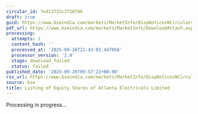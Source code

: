 ```yaml
---
circular_id: 7ed13732c3728f40
draft: true
guid: https://www.bseindia.com/markets/MarketInfo/DispNoticesNCirculars.aspx?Noticeid={56D96D75-3BEF-4BE3-8D13-6322B0559A9A}&noticeno=20250926-19&dt=09/26/2025&icount=19&totcount=76&flag=0
pdf_url: https://www.bseindia.com/markets/MarketInfo/DownloadAttach.aspx?id=20250926-19&attachedId=
processing:
  attempts: 1
  content_hash: ''
  processed_at: '2025-09-26T21:43:03.447056'
  processor_version: '2.0'
  stage: download_failed
  status: failed
published_date: '2025-09-26T09:57:22+00:00'
rss_url: https://www.bseindia.com/markets/MarketInfo/DispNoticesNCirculars.aspx?Noticeid={56D96D75-3BEF-4BE3-8D13-6322B0559A9A}&noticeno=20250926-19&dt=09/26/2025&icount=19&totcount=76&flag=0
source: bse
title: Listing of Equity Shares of Atlanta Electricals Limited
---
```


Processing in progress...